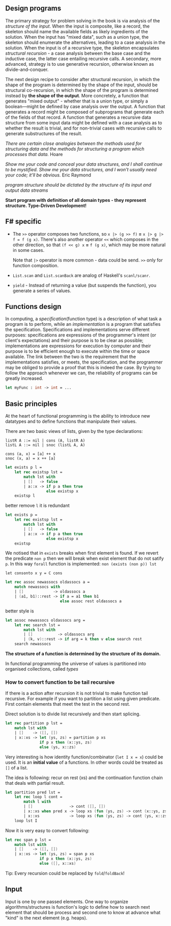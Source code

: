 ## Design programs

  The primary strategy for problem solving in the book is via analysis of the
_structure of the input_. When the input is composite, like a record, the
skeleton should name the available fields as likely ingredients of the solution.
When the input has "mixed data", such as a union type, the skeleton should
enumerate the alternatives, leading to a case analysis in the solution. When the
input is of a recursive type, the skeleton encapsulates _structural recursion_ -
a case analysis between the base case and the inductive case, the latter case
entailing recursive calls. A secondary, more advanced, strategy is to use
generative recursion, otherwise known as divide-and-conquer.

  The next design recipe to consider after structural recursion, in which the
shape of the program is determined by the shape of the input, should be
structural co-recursion, in which the shape of the program is determined instead
by **the shape of the output**.
  More concretely, a function that generates "mixed output" - whether that is a
union type, or simply a boolean—might be defined by case analysis over the
output. A function that generates a record might be composed of subprograms that
generate each of the fields of that record. A function that generates a
recursive data structure from some input data might be defined with a case
analysis as to whether the result is trivial, and for non-trivial cases with
recursive calls to generate substructures of the result.

_There are certain close analogies between the methods used for structuring data
and the methods for structuring a program which processes that data._ Hoare

_Show me your code and conceal your data structures, and I shall continue to be
mystified. Show me your data structures, and I won’t usually need your code;
it’ll be obvious._ Eric Raymond

_program structure should be dictated by the structure of its input and output data streams_

**Start program with definition of all domain types - they represent structure. Type-Driven Development!**

## F# specific

- The `>>` operator composes two functions, so `x |> (g >> f)` **=** `x |> g |> f = f (g x)`.
  There's also another operator `<<` which composes in the other direction, so that
  `(f << g) x` **=** `f (g x)`, which may be more natural in some cases.

  Note that `|>` operator is more common - data could be send. `>>` only for function composition.

- `List.scan` and `List.scanBack` are analog of Haskell's `scanl/scanr`.

- `yield` - Instead of returning a value (but suspends the function), you generate a series of values.

## Functions design

In computing, a _specification_(function type) is a description of what task a
program is to perform, while an _implementation_ is a program that satisfies the
specification. Specifications and implementations serve different purposes:
specifications are expressions of the programmer's intent (or client's
expectations) and their purpose is to be clear as possible; implementations are
expressions for execution by computer and their purpose is to be efficient
enough to execute within the time or space available. The link between the two
is the requirement that the implementations satisfies, or meets, the
specification, and the programmer may be obliged to provide a proof that this is
indeed the case. By trying to follow the approach whenever we can, the
reliability of programs can be greatly increased.

```fsharp
let myFunc : int -> int = ...
```

## Basic principles

At the heart of functional programming is the ability to introduce new datatypes
and to define functions that manipulate their values.

There are two basic views of lists, given by the type declarations:

```
listR A ::= nil | cons (A, listR A)
listL A ::= nil | snoc (listL A, A)

cons (a, x) = [a] ++ x
snoc (x, a) = x ++ [a]
```

```fsharp
let exists p l =
    let rec existsp lst =
        match lst with
        | []   -> false
        | a::x -> if p a then true
                  else existsp x
    existsp l
```
better remove `l` it is redundant

```fsharp
let exists p =
    let rec existsp lst =
        match lst with
        | []   -> false
        | a::x -> if p a then true
                  else existsp x
    existsp
```

We notised that in `exists` breaks when first element is found.
If we revert the predicate `non p` then we will break when exist element that do not satify `p`.
In this way `forall` function is implemented: `non (exists (non p)) lst`

`let consonto x y = C cons`

```fsharp
let rec assoc newassocs oldassocs a =
    match newassocs with
    | []             -> oldassocs a
    | (a1, b1)::rest -> if a = a1 then b1
                        else assoc rest oldassocs a
```
better style is

```fsharp
let assoc newassocs oldassocs arg =
    let rec search lst =
        match lst with
        | []           -> oldassocs arg
        | (k, v)::rest -> if arg = k then v else search rest
    search newassocs
```

**The structure of a function is determined by the structure of its domain.**

In functional programming the universe of values is partitioned into
organised collections, called _types_

### How to convert function to be tail recursive

If there is a action after recursion it is not trivial to make function tail
recursive. For example if you want to partition a list using given predicate.
First contain elements that meet the test in the second rest.

Direct solution is to divide list recursively and then start splicing.

```fsharp
let rec partition p lst =
    match lst with
    | []    -> ([], [])
    | x::xs -> let (ys, zs) = partition p xs
               if p x then (x::ys, zs)
               else (ys, x::zs)
```

Very interesting is how identity function/combinator (`let I x = x`) could be
used. It is an **initial value** of a functions. In other words could be treated
as `[]` of a list.

The idea is following: recur on rest (xs) and the continuation function chain that deals with
partial result.

```fsharp
let partition pred lst =
    let rec loop l cont =
        match l with
        | []                -> cont ([], [])
        | x::xs when pred x -> loop xs (fun (ys, zs) -> cont (x::ys, zs))
        | x::xs             -> loop xs (fun (ys, zs) -> cont (ys, x::zs))
    loop lst I
```

Now it is very easy to convert following:

```fsharp
let rec span p lst =
    match lst with
    | []    -> ([], [])
    | x::xs -> let (ys, zs) = span p xs
               if p x then (x::ys, zs)
               else ([], x::xs)
```

Tip: Every recursion could be replaced by `fold`/`foldBack`!

## Input

Input is one by one passed elements. One way to organize algorithms/structures is
function's logic to define how to search next element that should be process and
second one to know at advance what "kind" is the next element (e.g. heaps).
